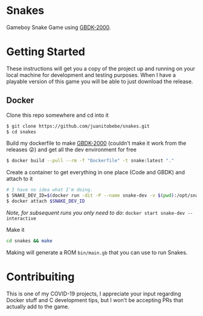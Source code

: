 # Snakes
Gameboy Snake Game using [GBDK-2000](https://github.com/Zal0/gbdk-2020.git).

# Getting Started
These instructions will get you a copy of the project up and running on your local machine for development and testing purposes.
When I have a playable version of this game you will be able to just download the release.

## Docker
Clone this repo somewhere and cd into it
```sh
$ git clone https://github.com/juanitobebe/snakes.git
$ cd snakes
```

Build my dockerfile to make [GBDK-2000](https://github.com/Zal0/gbdk-2020.git) (couldn't make it work from the releases 😜) and get all the dev environment for free
```sh
$ docker build --pull --rm -f "Dockerfile" -t snake:latest "."
```

Create a container to get everything in one place (Code and GBDK) and attach to it
```sh
# I have no idea what I'm doing.
$ SNAKE_DEV_ID=$(docker run -dit -P --name snake-dev -v $(pwd):/opt/snake snake:latest)
$ docker attach $SNAKE_DEV_ID
```

*Note, for subsequent runs you only need to do*: `docker start snake-dev --interactive`


Make it
```sh
cd snakes && make
```

Making will generate a ROM `bin/main.gb` that you can use to run Snakes.

# Contribuiting
This is one of my COVID-19 projects, I appreciate your input regarding Docker stuff and C development tips, but I won't be accepting PRs that actually add to the game.


